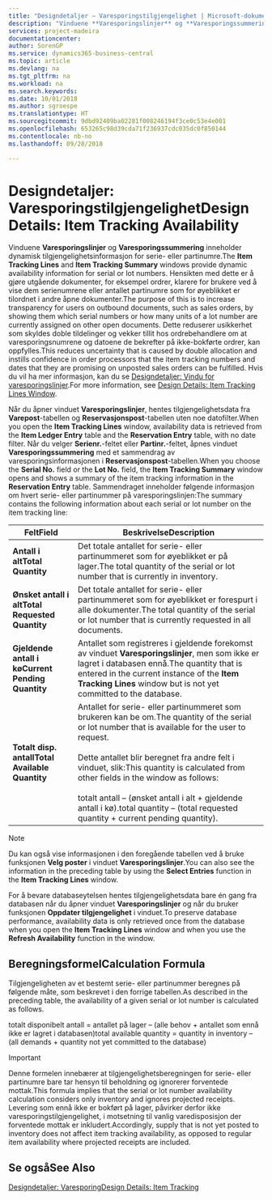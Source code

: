 ```yaml
---
title: "Designdetaljer – Varesporingstilgjengelighet | Microsoft-dokumentasjon"
description: "Vinduene **Varesporingslinjer** og **Varesporingssummering** inneholder dynamisk tilgjengelighetsinformasjon for serie- eller partinumre. Hensikten med dette er å gjøre utgående dokumenter, for eksempel ordrer, klarere for brukere ved å vise dem serienumrene eller antallet partinumre som for øyeblikket er tilordnet i andre åpne dokumenter. Dette reduserer usikkerhet som skyldes doble tildelinger og vekker tillit hos ordrebehandlere om at varesporingsnumrene og datoene de bekrefter på ikke-bokførte ordrer, kan oppfylles."
services: project-madeira
documentationcenter: 
author: SorenGP
ms.service: dynamics365-business-central
ms.topic: article
ms.devlang: na
ms.tgt_pltfrm: na
ms.workload: na
ms.search.keywords: 
ms.date: 10/01/2018
ms.author: sgroespe
ms.translationtype: HT
ms.sourcegitcommit: 9dbd92409ba02281f008246194f3ce0c53e4e001
ms.openlocfilehash: 653265c98d39cda71f236937cdc035dc0f850144
ms.contentlocale: nb-no
ms.lasthandoff: 09/28/2018

---
```

# <a name="design-details-item-tracking-availability"></a><span data-ttu-id="6a517-105">Designdetaljer: Varesporingstilgjengelighet</span><span class="sxs-lookup"><span data-stu-id="6a517-105">Design Details: Item Tracking Availability</span></span>
<span data-ttu-id="6a517-106">Vinduene **Varesporingslinjer** og **Varesporingssummering** inneholder dynamisk tilgjengelighetsinformasjon for serie- eller partinumre.</span><span class="sxs-lookup"><span data-stu-id="6a517-106">The **Item Tracking Lines** and **Item Tracking Summary** windows provide dynamic availability information for serial or lot numbers.</span></span> <span data-ttu-id="6a517-107">Hensikten med dette er å gjøre utgående dokumenter, for eksempel ordrer, klarere for brukere ved å vise dem serienumrene eller antallet partinumre som for øyeblikket er tilordnet i andre åpne dokumenter.</span><span class="sxs-lookup"><span data-stu-id="6a517-107">The purpose of this is to increase transparency for users on outbound documents, such as sales orders, by showing them which serial numbers or how many units of a lot number are currently assigned on other open documents.</span></span> <span data-ttu-id="6a517-108">Dette reduserer usikkerhet som skyldes doble tildelinger og vekker tillit hos ordrebehandlere om at varesporingsnumrene og datoene de bekrefter på ikke-bokførte ordrer, kan oppfylles.</span><span class="sxs-lookup"><span data-stu-id="6a517-108">This reduces uncertainty that is caused by double allocation and instills confidence in order processors that the item tracking numbers and dates that they are promising on unposted sales orders can be fulfilled.</span></span> <span data-ttu-id="6a517-109">Hvis du vil ha mer informasjon, kan du se [Designdetaljer: Vindu for varesporingslinjer](design-details-item-tracking-lines-window.md).</span><span class="sxs-lookup"><span data-stu-id="6a517-109">For more information, see [Design Details: Item Tracking Lines Window](design-details-item-tracking-lines-window.md).</span></span>  

 <span data-ttu-id="6a517-110">Når du åpner vinduet **Varesporingslinjer**, hentes tilgjengelighetsdata fra **Varepost**-tabellen og **Reservasjonspost**-tabellen uten noe datofilter.</span><span class="sxs-lookup"><span data-stu-id="6a517-110">When you open the **Item Tracking Lines** window, availability data is retrieved from the **Item Ledger Entry** table and the **Reservation Entry** table, with no date filter.</span></span> <span data-ttu-id="6a517-111">Når du velger **Serienr.**-feltet eller **Partinr.**-feltet, åpnes vinduet **Varesporingssummering** med et sammendrag av varesporingsinformasjonen i **Reservasjonspost**-tabellen.</span><span class="sxs-lookup"><span data-stu-id="6a517-111">When you choose the **Serial No.** field or the **Lot No.** field, the **Item Tracking Summary** window opens and shows a summary of the item tracking information in the **Reservation Entry** table.</span></span> <span data-ttu-id="6a517-112">Sammendraget inneholder følgende informasjon om hvert serie- eller partinummer på varesporingslinjen:</span><span class="sxs-lookup"><span data-stu-id="6a517-112">The summary contains the following information about each serial or lot number on the item tracking line:</span></span>  

|<span data-ttu-id="6a517-113">Felt</span><span class="sxs-lookup"><span data-stu-id="6a517-113">Field</span></span>|<span data-ttu-id="6a517-114">Beskrivelse</span><span class="sxs-lookup"><span data-stu-id="6a517-114">Description</span></span>|  
|---------------------------------|---------------------------------------|  
|<span data-ttu-id="6a517-115">**Antall i alt**</span><span class="sxs-lookup"><span data-stu-id="6a517-115">**Total Quantity**</span></span>|<span data-ttu-id="6a517-116">Det totale antallet for serie- eller partinummeret som for øyeblikket er på lager.</span><span class="sxs-lookup"><span data-stu-id="6a517-116">The total quantity of the serial or lot number that is currently in inventory.</span></span>|  
|<span data-ttu-id="6a517-117">**Ønsket antall i alt**</span><span class="sxs-lookup"><span data-stu-id="6a517-117">**Total Requested Quantity**</span></span>|<span data-ttu-id="6a517-118">Det totale antallet for serie- eller partinummeret som for øyeblikket er forespurt i alle dokumenter.</span><span class="sxs-lookup"><span data-stu-id="6a517-118">The total quantity of the serial or lot number that is currently requested in all documents.</span></span>|  
|<span data-ttu-id="6a517-119">**Gjeldende antall i kø**</span><span class="sxs-lookup"><span data-stu-id="6a517-119">**Current Pending Quantity**</span></span>|<span data-ttu-id="6a517-120">Antallet som registreres i gjeldende forekomst av vinduet **Varesporingslinjer**, men som ikke er lagret i databasen ennå.</span><span class="sxs-lookup"><span data-stu-id="6a517-120">The quantity that is entered in the current instance of the **Item Tracking Lines** window but is not yet committed to the database.</span></span>|  
|<span data-ttu-id="6a517-121">**Totalt disp. antall**</span><span class="sxs-lookup"><span data-stu-id="6a517-121">**Total Available Quantity**</span></span>|<span data-ttu-id="6a517-122">Antallet for serie- eller partinummeret som brukeren kan be om.</span><span class="sxs-lookup"><span data-stu-id="6a517-122">The quantity of the serial or lot number that is available for the user to request.</span></span><br /><br /> <span data-ttu-id="6a517-123">Dette antallet blir beregnet fra andre felt i vinduet, slik:</span><span class="sxs-lookup"><span data-stu-id="6a517-123">This quantity is calculated from other fields in the window as follows:</span></span><br /><br /> <span data-ttu-id="6a517-124">totalt antall – (ønsket antall i alt + gjeldende antall i kø).</span><span class="sxs-lookup"><span data-stu-id="6a517-124">total quantity – (total requested quantity + current pending quantity).</span></span>|  

> [!NOTE]  
>  <span data-ttu-id="6a517-125">Du kan også vise informasjonen i den foregående tabellen ved å bruke funksjonen **Velg poster** i vinduet **Varesporingslinjer**.</span><span class="sxs-lookup"><span data-stu-id="6a517-125">You can also see the information in the preceding table by using the **Select Entries** function in the **Item Tracking Lines** window.</span></span>  

 <span data-ttu-id="6a517-126">For å bevare databaseytelsen hentes tilgjengelighetsdata bare én gang fra databasen når du åpner vinduet **Varesporingslinjer** og når du bruker funksjonen **Oppdater tilgjengelighet** i vinduet.</span><span class="sxs-lookup"><span data-stu-id="6a517-126">To preserve database performance, availability data is only retrieved once from the database when you open the **Item Tracking Lines** window and when you use the **Refresh Availability** function in the window.</span></span>  

## <a name="calculation-formula"></a><span data-ttu-id="6a517-127">Beregningsformel</span><span class="sxs-lookup"><span data-stu-id="6a517-127">Calculation Formula</span></span>  
 <span data-ttu-id="6a517-128">Tilgjengeligheten av et bestemt serie- eller partinummer beregnes på følgende måte, som beskrevet i den forrige tabellen.</span><span class="sxs-lookup"><span data-stu-id="6a517-128">As described in the preceding table, the availability of a given serial or lot number is calculated as follows.</span></span>  

 <span data-ttu-id="6a517-129">totalt disponibelt antall = antallet på lager – (alle behov + antallet som ennå ikke er lagret i databasen)</span><span class="sxs-lookup"><span data-stu-id="6a517-129">total available quantity = quantity in inventory – (all demands + quantity not yet committed to the database)</span></span>  

> [!IMPORTANT]  
>  <span data-ttu-id="6a517-130">Denne formelen innebærer at tilgjengelighetsberegningen for serie- eller partinumre bare tar hensyn til beholdning og ignorerer forventede mottak.</span><span class="sxs-lookup"><span data-stu-id="6a517-130">This formula implies that the serial or lot number availability calculation considers only inventory and ignores projected receipts.</span></span> <span data-ttu-id="6a517-131">Levering som ennå ikke er bokført på lager, påvirker derfor ikke varesporingstilgjengelighet, i motsetning til vanlig varedisposisjon der forventede mottak er inkludert.</span><span class="sxs-lookup"><span data-stu-id="6a517-131">Accordingly, supply that is not yet posted to inventory does not affect item tracking availability, as opposed to regular item availability where projected receipts are included.</span></span>  

## <a name="see-also"></a><span data-ttu-id="6a517-132">Se også</span><span class="sxs-lookup"><span data-stu-id="6a517-132">See Also</span></span>  
 [<span data-ttu-id="6a517-133">Designdetaljer: Varesporing</span><span class="sxs-lookup"><span data-stu-id="6a517-133">Design Details: Item Tracking</span></span>](design-details-item-tracking.md)

